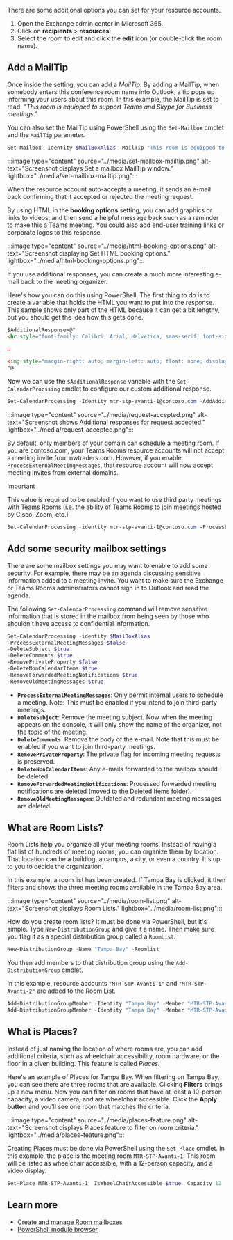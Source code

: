 There are some additional options you can set for your resource accounts.

1. Open the Exchange admin center in Microsoft 365.
1. Click on **recipients** > **resources**.
1. Select the room to edit and click the **edit** icon (or double-click the room name).

## Add a MailTip

Once inside the setting, you can add a *MailTip*. By adding a MailTip, when somebody enters this conference room name into Outlook, a tip pops up informing your users about this room. In this example, the MailTip is set to read: *"This room is equipped to support Teams and Skype for Business meetings."*

You can also set the MailTip using PowerShell using the `Set-Mailbox` cmdlet and the `MailTip` parameter.

```powershell
Set-Mailbox -Identity $MailBoxAlias -MailTip "This room is equipped to support Teams and Skype Meetings"
```

:::image type="content" source="../media/set-mailbox-mailtip.png" alt-text="Screenshot displays Set a mailbox MailTip window." lightbox="../media/set-mailbox-mailtip.png":::

When the resource account auto-accepts a meeting, it sends an e-mail back confirming that it accepted or rejected the meeting request.

By using HTML in the **booking options** setting, you can add graphics or links to videos, and then send a helpful message back such as a reminder to make this a Teams meeting. You could also add end-user training links or corporate logos to this response.

:::image type="content" source="../media/html-booking-options.png" alt-text="Screenshot displaying Set HTML booking options." lightbox="../media/html-booking-options.png":::


If you use additional responses, you can create a much more interesting e-mail back to the meeting organizer.

Here's how you can do this using PowerShell. The first thing to do is to create a variable that holds the HTML you want to put into the response. This sample shows only part of the HTML because it can get a bit lengthy, but you should get the idea how this gets done.

```html
$AdditionalResponse=@"
<hr style="font-family: Calibri, Arial, Helvetica, sans-serif; font-size: 12pt; color: rgb(0, 0, 0);"><p align="center"><img width="291" height="137"

…

<img style="margin-right: auto; margin-left: auto; float: none; display: block;" src="https://contoso.com/images/contoso-icon.png">
"@
```

Now we can use the `$AdditionalResponse` variable with the `Set-CalendarProcssing` cmdlet to configure our custom additional response.

```powershell
Set-CalendarProcessing -Identity mtr-stp-avanti-1@contoso.com -AddAdditionalResponse $true -AdditionalResponse $AdditionalResponse
```

:::image type="content" source="../media/request-accepted.png" alt-text="Screenshot shows Additional responses for request accepted." lightbox="../media/request-accepted.png":::

By default, only members of your domain can schedule a meeting room. If you are contoso.com, your Teams Rooms resource accounts will not accept a meeting invite from nwtraders.com. However, if you enable `ProcessExternalMeetingMessages`, that resource account will now accept meeting invites from external domains.

> [!IMPORTANT]
> This value is required to be enabled if you want to use third party meetings with Teams Rooms (i.e. the ability of Teams Rooms to join meetings hosted by Cisco, Zoom, etc.)

```powershell
Set-CalendarProcessing -identity mtr-stp-avanti-1@contoso.com ‐ProcessExternalMeetingMessages $true
```

## Add some security mailbox settings

There are some mailbox settings you may want to enable to add some security. For example, there may be an agenda discussing sensitive information added to a meeting invite. You want to make sure the Exchange or Teams Rooms administrators cannot sign in to Outlook and read the agenda.

The following `Set-CalendarProcessing` command will remove sensitive information that is stored in the mailbox from being seen by those who shouldn't have access to confidential information.

```powershell
Set-CalendarProcessing -identity $MailBoxAlias
‐ProcessExternalMeetingMessages $false
-DeleteSubject $true
-DeleteComments $true
‐RemovePrivateProperty $false
-DeleteNonCalendarItems $true
-RemoveForwardedMeetingNotifications $true
-RemoveOldMeetingMessages $true
```

- **`ProcessExternalMeetingMessages`**: Only permit internal users to schedule a meeting. Note: This must be enabled if you intend to join third-party meetings.
- **`DeleteSubject`**: Remove the meeting subject. Now when the meeting appears on the console, it will only show the name of the organizer, not the topic of the meeting.
- **`DeleteComments`**: Remove the body of the e-mail. Note that this must be enabled if you want to join third-party meetings.
- **`RemovePrivateProperty`**: The private flag for incoming meeting requests is preserved.
- **`DeleteNonCalendarItems`**: Any e-mails forwarded to the mailbox should be deleted.
- **`RemoveForwardedMeetingNotifications`**: Processed forwarded meeting notifications are deleted (moved to the Deleted Items folder).
- **`RemoveOldMeetingMessages`**: Outdated and redundant meeting messages are deleted.

## What are Room Lists?

Room Lists help you organize all your meeting rooms. Instead of having a flat list of hundreds of meeting rooms, you can organize them by location. That location can be a building, a campus, a city, or even a country. It's up to you to decide the organization.

In this example, a room list has been created. If  Tampa Bay is clicked, it then filters and shows the three meeting rooms available in the Tampa Bay area.

:::image type="content" source="../media/room-list.png" alt-text="Screenshot displays Room Lists." lightbox="../media/room-list.png":::

How do you create room lists? It must be done via PowerShell, but it's simple. Type `New-DistributionGroup` and give it a name.  Then make sure you flag it as a special distribution group called a `RoomList`.

```powershell
New-DistributionGroup -Name "Tampa Bay" -Roomlist
```

You then add members to that distribution group using the `Add-DistributionGroup` cmdlet.

In this example, resource accounts `"MTR-STP-Avanti-1"` and `"MTR-STP-Avanti-2"` are added to the Room List.

```powershell
Add-DistributionGroupMember -Identity "Tampa Bay" -Member "MTR-STP-Avanti-1"
Add-DistributionGroupMember -Identity "Tampa Bay" -Member "MTR-STP-Avanti-2"
```

## What is Places?

Instead of just naming the location of where rooms are, you can add additional criteria, such as wheelchair accessibility, room hardware, or the floor in a given building. This feature is called *Places*.

Here's an example of Places for Tampa Bay. When filtering on Tampa Bay, you can see there are three rooms that are available. Clicking **Filters** brings up a new menu. Now you can filter on rooms that have at least a 10-person capacity, a video camera, and are wheelchair accessible. Click the **Apply button** and you'll see one room that matches the criteria.

:::image type="content" source="../media/places-feature.png" alt-text="Screenshot displays Places feature to filter on room criteria." lightbox="../media/places-feature.png":::

Creating Places must be done via PowerShell using the `Set-Place` cmdlet. In this example, the place is the meeting room `MTR-STP-Avanti-1`. This room will be listed as wheelchair accessible, with a 12-person capacity, and a video display.

```powershell
Set-Place MTR-STP-Avanti-1  IsWheelChairAccessible $true  Capacity 12  DisplayDeviceName $true`
```

## Learn more

- [Create and manage Room mailboxes](/training/modules/create-manage-exchange-recipients/)
- [PowerShell module browser](/powershell/module/?azure-portal=true)
